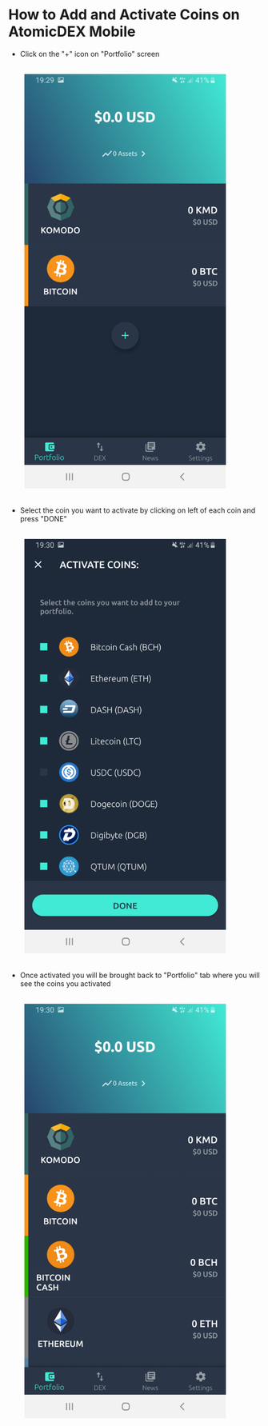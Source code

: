 # How to Add and Activate Coins on AtomicDEX Mobile

- Click on the "+" icon on "Portfolio" screen

<div style="margin: 2rem; text-align: center; width: 80%">

<img src="/how-to-add/how-to-add-01.jpg">

</div>

- Select the coin you want to activate by clicking on left of each coin and press "DONE"

<div style="margin: 2rem; text-align: center; width: 80%">

<img src="/how-to-add/how-to-add-02.jpg">

</div>

- Once activated you will be brought back to "Portfolio" tab where you will see the coins you activated

<div style="margin: 2rem; text-align: center; width: 80%">

<img src="/how-to-add/how-to-add-03.jpg">

</div>

